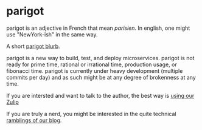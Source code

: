 # parigot
parigot is an adjective in French that mean _parisien_.  In english, one might use "NewYork-ish" in the same way.

A short [parigot blurb](https://parigot.info).

parigot is a new way to build, test, and deploy microservices.   parigot is not ready for prime time,
rational or irrational time, production usage, or fibonacci time.  parigot is currently under heavy development (multiple commits per day) and as such might be at any degree of brokenness at any time. 

If you are intersted and want to talk to the author, the best way is [using our Zulip](https://parigot.zulipchat.com/join/stxzegg6orzl2srr54nhjwgh/)

If you are truly a nerd, you might be interested in the quite technical 
[ramblings of our blog](https://parigot.info/posts/).


